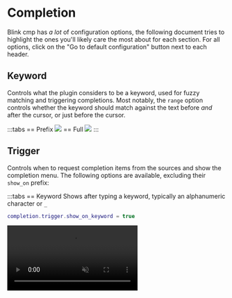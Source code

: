 # Completion

Blink cmp has *a lot* of configuration options, the following document tries to highlight the ones you'll likely care the most about for each section. For all options, click on the "Go to default configuration" button next to each header.

## Keyword <a href="./reference#completion-keyword"><Badge type="info" text="Go to default configuration" /></a>

Controls what the plugin considers to be a keyword, used for fuzzy matching and triggering completions. Most notably, the `range` option controls whether the keyword should match against the text before *and* after the cursor, or just before the cursor.

:::tabs
== Prefix
<img src="https://github.com/user-attachments/assets/6398e470-58c7-4624-989a-bffe26c7f443" />
== Full
<img src="https://github.com/user-attachments/assets/3e082492-6a5d-4dba-b4ba-6a1bfca50351" />
:::

## Trigger <a href="./reference#completion-trigger"><Badge type="info" text="Go to default configuration" /></a>

Controls when to request completion items from the sources and show the completion menu. The following options are available, excluding their `show_on` prefix:

:::tabs
== Keyword
Shows after typing a keyword, typically an alphanumeric character or `_`

```lua
completion.trigger.show_on_keyword = true
```

<video src="https://github.com/user-attachments/assets/5e8f8f9f-bc6a-4d21-9cce-2e291b6a7de8" muted autoplay loop />
== Trigger Character

Shows after typing a trigger character, defined by the sources. For example for Lua or Rust, the LSP will define `.` as a trigger character.

```lua
completion.trigger.show_on_trigger_character = true
```

<video src="https://github.com/user-attachments/assets/b4ee0069-2de8-44e7-b3ca-51b10bc4cb4a" muted autoplay loop />
== Insert on Trigger Character

Shows after entering insert mode on top of a trigger character.

```lua
completion.trigger.show_on_insert_on_trigger_character = true
```

<video src="https://github.com/user-attachments/assets/9e7aa3c2-4756-4a5e-a0e8-303d3ae0fda9" muted autoplay loop />
== Accept on Trigger Character

Shows after accepting a completion item, where the cursor ends up on top of a trigger character.

```lua
completion.trigger.show_on_accept_on_trigger_character = true
```

TODO: Find a case where this actually fires : )
:::

## List <a href="./reference#completion-list"><Badge type="info" text="Go to default configuration" /></a>

Manages the completion list and its behavior when selecting items. The most commonly changed option is `completion.list.selection`, which controls whether the list will automatically select the first item in the list, and whether selection shows a preview:

To control the selection behavior per mode, pass a function to `completion.list.selection` that returns the selection mode:

```lua
completion.list.selection = 'preselect'
-- or
completion.list.selection = function(ctx)
  return ctx.mode == 'cmdline' and 'auto_insert' or 'preselect'
end
```

:::tabs
== Preselect
Selects the first item automatically

<img src="https://github.com/user-attachments/assets/69079ced-43f1-437e-8a45-3cb13f841d61" />
== Manual
No item will be selected by default. You may use the `select_and_accept` keymap command to select the first item and accept it when there's no selection. The `accept` keymap command, on the other hand, will only trigger if an item is selected.

<video src="https://github.com/user-attachments/assets/09cd9b4b-18b3-456b-bb0a-074ae54e9d77" muted autoplay loop />
== Auto Insert
No item will be selected by default, and selecting an item will insert a "preview" of the item automatically. You may use the `select_and_accept` keymap command to select the first item and accept it when there's no selection. The `accept` keymap command, on the other hand, will only trigger if an item is selected.

<video src="https://github.com/user-attachments/assets/4658b61d-1b95-404a-b6b5-3a4afbfb8112" muted autoplay loop />
:::

## Accept <a href="./reference#completion-accept"><Badge type="info" text="Go to default configuration" /></a>

Manages the behavior when accepting an item in the completion menu.

### Auto Brackets

> [!NOTE]
> Some LSPs may add auto brackets themselves. You may be able to configure this behavior in your LSP client configuration

LSPs provide a `kind` field for completion items, indicating whether the item is a function, method, variable, etc. The plugin will automatically add brackets for functions/methods and place the cursor inside the brackets. For items not marked as such, the plugin will asynchronously resolve the semantic tokens from the LSP and add brackets if marked as a function. A default list of brackets have been included in the default configuration, but you may add more in the configuration (contributions welcome!).

If brackets are showing when you don't expect them, try disabling `kind_resolution` or `semantic_token_resolution` for that filetype (`echo &filetype`). If that fixes the issue, please open a PR setting this as the default!

## Menu <a href="./reference#completion-menu"><Badge type="info" text="Go to default configuration" /></a>

Manages the appearance of the completion menu. You may prevent the menu from automatically showing by setting `completion.menu.auto_show = false` and manually showing it with the `show` keymap command.

### Menu Draw <a href="./reference#completion-menu-draw"><Badge type="info" text="Go to default configuration" /></a>

blink.cmp uses a grid-based layout to render the completion menu. The components, defined in `draw.components[string]`, define `text` and `highlight` functions which are called for each completion item. The `highlight` function will be called only when the item appears on screen, so expensive operations such as Treesitter highlighting may be performed (contributions welcome!, [for example](https://www.reddit.com/r/neovim/comments/1ca4gm2/colorful_cmp_menu_powered_by_treesitter/)). The components may define their min and max width, where `ellipsis = true` (enabled by default), will draw the `…` character when the text is truncated. Setting `width.fill = true` will fill the remaining space, effectively making subsequent components right aligned, with respect to their column.

Columns effectively allow you to vertically align a set of components. Each column, defined as an array in `draw.columns`, will be rendered for all of the completion items, where the longest rendered row will determine the width of the column. You may define `gap = number` in your column to insert a gap between components.

For a setup similar to nvim-cmp, use the following config:

```lua
completion.menu.draw.columns = { { "label", "label_description", gap = 1 }, { "kind_icon", "kind" } },
```

## Documentation <a href="./reference#completion-documentation"><Badge type="info" text="Go to default configuration" /></a>

By default, the documentation window will only show when triggered by the `show_documentation` keymap command. However, you may add the following configuration to show the documentation whenever an item is selected.

```lua
completion.documentation = {
  auto_show = true,
  auto_show_delay_ms = 500,
}
```

If you're noticing high CPU usage or stuttering when opening the documentation, you may try setting `completion.documentation.treesitter_highlighting = false`.

## Ghost Text <a href="./reference#completion-ghost-text"><Badge type="info" text="Go to default configuration" /></a>

Ghost text shows a preview of the currently selected item as virtual text inline. You may want to try setting `completion.menu.auto_show = false` and enabling ghost text, or you may use both in parallel. 

```lua
completion.ghost_text.enabled = true
```

<img src="https://github.com/user-attachments/assets/1d30ef90-3ba4-43ca-a1a6-faa70f830e17" />
